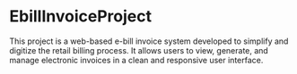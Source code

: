 # EbillInvoiceProject
This project is a web-based e-bill invoice system developed to simplify and digitize the retail billing process. It allows users to view, generate, and manage electronic invoices in a clean and responsive user interface.
